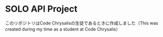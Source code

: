 # SOLO API Project
このリポジトリはCode Chrysalisの生徒であるときに作成しました（This was created during my time as a student at Code Chrysalis）

